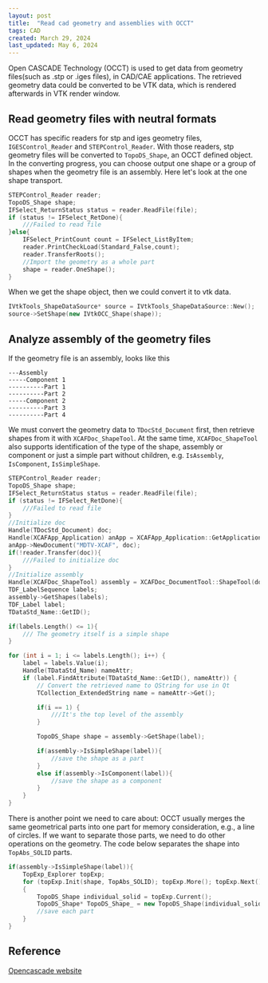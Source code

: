 ```yaml
---
layout: post
title:  "Read cad geometry and assemblies with OCCT"
tags: CAD
created: March 29, 2024
last_updated: May 6, 2024
---
```

Open CASCADE Technology (OCCT) is used to get data from geometry files(such as .stp or .iges files), in CAD/CAE applications. The retrieved geometry data could be converted to be VTK data, which is rendered afterwards in VTK render window.<!--more-->

## Read geometry files with neutral formats

OCCT has specific readers for stp and iges geometry files, `IGESControl_Reader` and `STEPControl_Reader`.  With those readers,  stp geometry files will be converted to `TopoDS_Shape`, an OCCT defined object.  In the converting progress, you can choose output one shape or a group of shapes when the geometry file is an assembly. Here let's look at the one shape transport.

```c++
STEPControl_Reader reader;
TopoDS_Shape shape;
IFSelect_ReturnStatus status = reader.ReadFile(file);
if (status != IFSelect_RetDone){
    ///Failed to read file
}else{
    IFSelect_PrintCount count = IFSelect_ListByItem;
    reader.PrintCheckLoad(Standard_False,count);
    reader.TransferRoots();
    //Import the geometry as a whole part
    shape = reader.OneShape();
}
```

When we get the shape object, then we could convert it to vtk data.

```c++
IVtkTools_ShapeDataSource* source = IVtkTools_ShapeDataSource::New();
source->SetShape(new IVtkOCC_Shape(shape));
```



## Analyze assembly of the geometry files

If the geometry file is an assembly, looks like this

```
---Assembly
-----Component 1
----------Part 1
----------Part 2
-----Component 2
----------Part 3
----------Part 4
```

We must convert the geometry data to `TDocStd_Document` first, then retrieve shapes from it with `XCAFDoc_ShapeTool`. At the same time,  `XCAFDoc_ShapeTool` also supports identification of the type of the shape, assembly or component or just a simple part without children,  e.g. `IsAssembly`,  `IsComponent`, `IsSimpleShape`.

```c++
STEPControl_Reader reader;
TopoDS_Shape shape;
IFSelect_ReturnStatus status = reader.ReadFile(file);
if (status != IFSelect_RetDone){
    ///Failed to read file
}
//Initialize doc
Handle(TDocStd_Document) doc;
Handle(XCAFApp_Application) anApp = XCAFApp_Application::GetApplication();
anApp->NewDocument("MDTV-XCAF", doc);
if(!reader.Transfer(doc)){
    ///Failed to initialize doc
}
//Initialize assembly
Handle(XCAFDoc_ShapeTool) assembly = XCAFDoc_DocumentTool::ShapeTool(doc->Main());
TDF_LabelSequence labels;
assembly->GetShapes(labels);
TDF_Label label;
TDataStd_Name::GetID();

if(labels.Length() <= 1){
    /// The geometry itself is a simple shape
}

for (int i = 1; i <= labels.Length(); i++) {
    label = labels.Value(i);
    Handle(TDataStd_Name) nameAttr;
    if (label.FindAttribute(TDataStd_Name::GetID(), nameAttr)) {
        // Convert the retrieved name to QString for use in Qt
        TCollection_ExtendedString name = nameAttr->Get();

        if(i == 1) {
            ///It's the top level of the assembly
        }

        TopoDS_Shape shape = assembly->GetShape(label);

        if(assembly->IsSimpleShape(label)){
            //save the shape as a part
        }
        else if(assembly->IsComponent(label)){
            //save the shape as a component
        }
    }
}
```

There is another point we need to care about: OCCT usually merges the same geometrical parts into one part for memory consideration, e.g., a line of circles. If we want to separate those parts, we need to do other operations on the geometry. The code below separates the shape into `TopAbs_SOLID` parts.

```c++
if(assembly->IsSimpleShape(label)){
    TopExp_Explorer topExp;
    for (topExp.Init(shape, TopAbs_SOLID); topExp.More(); topExp.Next())
    {
        TopoDS_Shape individual_solid = topExp.Current();
        TopoDS_Shape* TopoDS_Shape_ = new TopoDS_Shape(individual_solid);
        //save each part
    }
}
```



## Reference

[Opencascade website](https://dev.opencascade.org/)